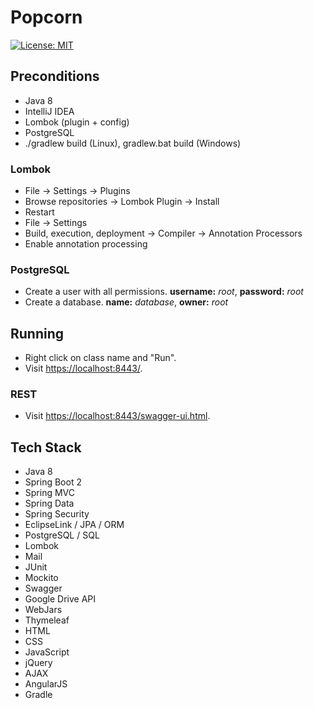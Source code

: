 # Popcorn
[![License: MIT](https://img.shields.io/badge/license-MIT-blue.svg)](https://opensource.org/licenses/MIT)
## Preconditions
*  Java 8
*  IntelliJ IDEA
*  Lombok (plugin + config)
*  PostgreSQL
*  ./gradlew build (Linux), gradlew.bat build (Windows)
### Lombok
*  File -> Settings -> Plugins
*  Browse repositories -> Lombok Plugin -> Install
*  Restart
*  File -> Settings
*  Build, execution, deployment -> Compiler -> Annotation Processors
*  Enable annotation processing
### PostgreSQL
*  Create a user with all permissions. <b>username:</b> <i>root</i>, <b>password:</b> <i>root</i>
*  Create a database. <b>name:</b> <i>database</i>, <b>owner:</b> <i>root</i>
## Running
*  Right click on class name and "Run".
*  Visit [https://localhost:8443/].
### REST
*  Visit [https://localhost:8443/swagger-ui.html].
## Tech Stack
*  Java 8
*  Spring Boot 2
*  Spring MVC
*  Spring Data
*  Spring Security
*  EclipseLink / JPA / ORM
*  PostgreSQL / SQL
*  Lombok
*  Mail
*  JUnit
*  Mockito
*  Swagger
*  Google Drive API
*  WebJars
*  Thymeleaf
*  HTML
*  CSS
*  JavaScript
*  jQuery
*  AJAX
*  AngularJS
*  Gradle




[https://localhost:8443/]: <https://localhost:8443/>
[https://localhost:8443/swagger-ui.html]: <https://localhost:8443/swagger-ui.html>
